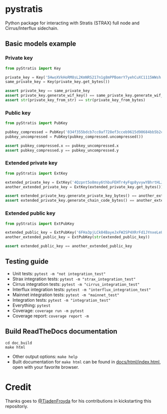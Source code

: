 # pystratis
Python package for interacting with Stratis (STRAX) full node and Cirrus/Interflux sidechain.

## Basic models example

### Private key

```python
from pyStratis import Key

private_key = Key('5HwoXVkHoRM8sL2KmNRS217n1g8mPPBomrY7yehCuXC1115WWsh')
same_private_key = Key(private_key.get_bytes())

assert private_key == same_private_key
assert private_key.generate_wif_key() == same_private_key.generate_wif_key()
assert str(private_key_from_str) == str(private_key_from_bytes)
```

### Public key

```python
from pyStratis import PubKey

pubkey_compressed = PubKey('034f355bdcb7cc0af728ef3cceb9615d90684bb5b2ca5f859ab0f0b704075871aa')
pubkey_uncompressed = PubKey(pubkey_compressed.uncompressed())

assert pubkey_compressed.x == pubkey_uncompressed.x
assert pubkey_compressed.y == pubkey_uncompressed.y
```

### Extended private key

```python
from pyStratis import ExtKey

extended_private_key = ExtKey('4Qzpnt5o8msy6thbuFEHTr4yFqp8yvywYBhrtHLJNKEHDhidjbCVvdjuXA2V9k6Bg39FJjfbqpasUmnNYBfZZY27')
another_extended_private_key = ExtKey(extended_private_key.get_bytes())

assert extended_private_key.generate_private_key_bytes() == another_extended_private_key.generate_private_key_bytes()
assert extended_private_key.generate_chain_code_bytes() == another_extended_private_key.generate_chain_code_bytes()
```

### Extended public key

```python
from pyStratis import ExtPubKey

extended_public_key = ExtPubKey('6FHa3pjLCk84BayeJxFW2SP4XRrFd1JYnxeLeU8EqN3vDfZmbqBqaGJAyiLjTAwm6ZLRQUMv1ZACTj37sR62cfN7fe5JnJ7dh8zL4fiyLHV')
another_extended_public_key = ExtPubKey(str(extended_public_key))

assert extended_public_key == another_extended_public_key
```

## Testing guide

- Unit tests: `pytest -m "not integration_test"`
- Strax integration tests: `pytest -m "strax_integration_test"`
- Cirrus integration tests: `pytest -m "cirrus_integration_test"`
- Interflux integration tests: `pytest -m "interflux_integration_test"`
- Mainnet integration tests: `pytest -m "mainnet_test"`  
- Integration tests: `pytest -m "integration_test"`
- Everything: `pytest`
- Coverage: `coverage run -m pytest`
- Coverage report: `coverage report -m`

## Build ReadTheDocs documentation
```commandline
cd doc_build
make html 
```
- Other output options: `make help`
-  Built documentation for `make html` can be found in [docs/html/index.html](docs/html/index.html), open with your favorite browser. 

# Credit

Thanks goes to [@TjadenFroyda](https://github.com/tjadenfroyda) for his contributions in kickstarting this repositoriy.

